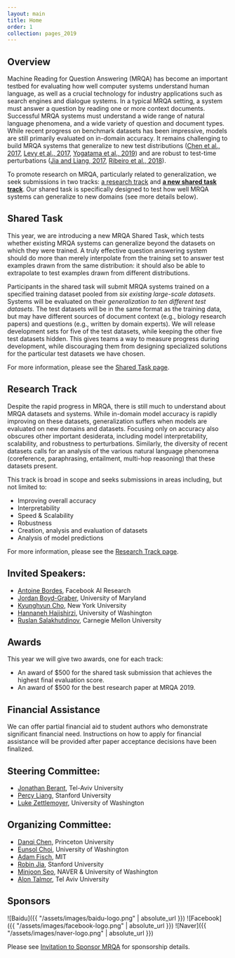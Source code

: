 ```yaml
---
layout: main
title: Home
order: 1
collection: pages_2019
---
```


## Overview

Machine Reading for Question Answering (MRQA) has become an important testbed for evaluating how well computer systems understand human language, as well as a crucial technology for industry applications such as search engines and dialogue systems.
In a typical MRQA setting, a system must answer a question by reading one or more context documents.
Successful MRQA systems must understand a wide range of natural language phenomena, and a wide variety of question and document types.
While recent progress on benchmark datasets has been impressive, models are still primarily evaluated on in-domain accuracy.
It remains challenging to
build MRQA systems that generalize to new test distributions
([Chen et al., 2017](https://arxiv.org/pdf/1704.00051.pdf), [Levy et al., 2017](http://nlp.cs.washington.edu/zeroshot/zeroshot.pdf), [Yogatama et al., 2019](https://arxiv.org/pdf/1901.11373.pdf))
and are robust to test-time perturbations
([Jia and Liang, 2017](https://arxiv.org/pdf/1707.07328.pdf), [Ribeiro et al., 2018](https://homes.cs.washington.edu/~marcotcr/acl18.pdf)).

To promote research on MRQA, particularly related to generalization, we seek submissions in two tracks: [a research track](research) and [**a new shared task track**](shared).
Our shared task is specifically designed to test how well MRQA systems can generalize to new domains (see more details below).


## Shared Task
This year, we are introducing a new MRQA Shared Task, which tests whether existing MRQA systems can generalize beyond the datasets on which they were trained.
A truly effective question answering system should do more than merely interpolate from the training set to answer test examples drawn from the same distribution: it should also be able to extrapolate to test examples drawn from different distributions.

Participants in the shared task will submit MRQA systems trained on a specified training dataset pooled from *six existing large-scale datasets*.
Systems will be evaluated on their *generalization to ten different test datasets.*
The test datasets will be in the same format as the training data, but may have different sources of document context (e.g., biology research papers) and questions (e.g., written by domain experts).
We will release development sets for five of the test datasets, while keeping the other five test datasets hidden.
This gives teams a way to measure progress during development, while discouraging them from designing specialized solutions for the particular test datasets we have chosen.

For more information, please see the [Shared Task page](shared).

## Research Track
Despite the rapid progress in MRQA, there is still much to understand about MRQA datasets and systems.
While in-domain model accuracy is rapidly improving on these datasets, generalization suffers when models are evaluated on new domains and datasets.
Focusing only on accuracy also obscures other important desiderata, including model interpretability, scalability, and robustness to perturbations.
Similarly, the diversity of recent datasets calls for an analysis of the various natural language phenomena (coreference, paraphrasing, entailment, multi-hop reasoning) that these datasets present.

This track is broad in scope and seeks submissions in areas including, but not limited to:
- Improving overall accuracy
- Interpretability
- Speed & Scalability
- Robustness
- Creation, analysis and evaluation of datasets
- Analysis of model predictions

For more information, please see the [Research Track page](research).

## Invited Speakers:
- [Antoine Bordes](https://research.fb.com/people/bordes-antoine/), Facebook AI Research
- [Jordan Boyd-Graber](http://users.umiacs.umd.edu/~jbg/), University of Maryland
- [Kyunghyun Cho](http://www.kyunghyuncho.me/), New York University
- [Hannaneh Hajishirzi](https://homes.cs.washington.edu/~hannaneh/), University of Washington
- [Ruslan Salakhutdinov](http://www.cs.cmu.edu/~rsalakhu/), Carnegie Mellon University

## Awards
This year we will give two awards, one for each track:
- An award of $500 for the shared task submission that achieves the highest final evaluation score.
- An award of $500 for the best research paper at MRQA 2019.

## Financial Assistance
We can offer partial financial aid to student authors who demonstrate significant financial need.
Instructions on how to apply for financial assistance will be provided after paper acceptance decisions have been finalized.

## Steering Committee:
- [Jonathan Berant](http://www.cs.tau.ac.il/~joberant/), Tel-Aviv University
- [Percy Liang](https://cs.stanford.edu/~pliang/), Stanford University
- [Luke Zettlemoyer](https://www.cs.washington.edu/people/faculty/lsz), University of Washington

## Organizing Committee:
- [Danqi Chen](http://cs.stanford.edu/~danqi), Princeton University
- [Eunsol Choi](https://homes.cs.washington.edu/~eunsol/home.html), University of Washington
- [Adam Fisch](https://people.csail.mit.edu/fisch/), MIT
- [Robin Jia](http://stanford.edu/~robinjia/), Stanford University
- [Minjoon Seo](https://seominjoon.github.io/), NAVER & University of Washington
- [Alon Talmor](https://www.alontalmor.com/), Tel Aviv University

## Sponsors
![Baidu]({{ "/assets/images/baidu-logo.png" | absolute_url }})
![Facebook]({{ "/assets/images/facebook-logo.png" | absolute_url }})
![Naver]({{ "/assets/images/naver-logo.png" | absolute_url }})

Please see [Invitation to Sponsor MRQA](docs/sponsorship.pdf) for sponsorship details.
